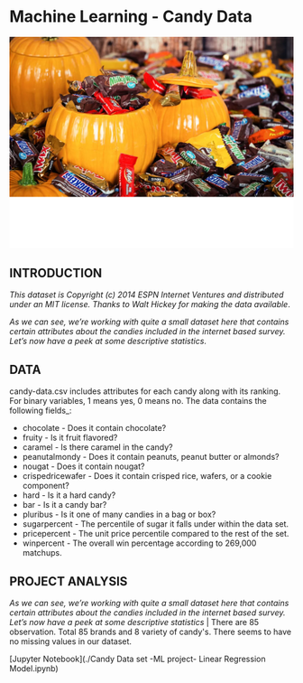

# Machine Learning - Candy Data

![cancy.png](image/cancy.png)



## INTRODUCTION
_This dataset is Copyright (c) 2014 ESPN Internet Ventures and distributed under an MIT license. Thanks to Walt Hickey for making the data available_.

_As we can see, we’re working with quite a small dataset here that contains certain attributes about the candies included in the internet based survey. Let’s now have a peek at some descriptive statistics_.


## DATA

candy-data.csv includes attributes for each candy along with its ranking. For binary variables, 1 means yes, 0 means no. The data contains the following fields_:

- chocolate        -  Does it contain chocolate?
- fruity           -  Is it fruit flavored?
- caramel          -  Is there caramel in the candy?
- peanutalmondy    -  Does it contain peanuts, peanut butter or almonds?
- nougat           -  Does it contain nougat?
- crispedricewafer -  Does it contain crisped rice, wafers, or a cookie component?
- hard             -  Is it a hard candy?
- bar              -  Is it a candy bar?
- pluribus         -  Is it one of many candies in a bag or box?
- sugarpercent     -  The percentile of sugar it falls under within the data set.
- pricepercent     -  The unit price percentile compared to the rest of the set.
- winpercent       -  The overall win percentage according to 269,000 matchups.

## PROJECT ANALYSIS
_As we can see, we’re working with quite a small dataset here that contains certain attributes about the candies included in the internet based survey. Let’s now have a peek at some descriptive statistics_ |
There are 85 observation. Total 85 brands and 8 variety of candy's. There seems to have no missing values in our dataset.

[Jupyter Notebook](./Candy Data set -ML project- Linear Regression Model.ipynb)


